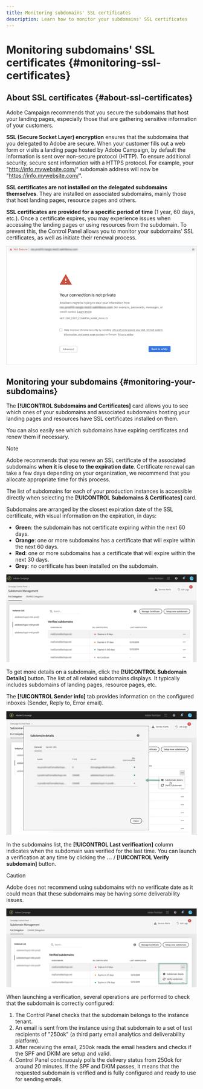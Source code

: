 ```yaml
---
title: Monitoring subdomains' SSL certificates
description: Learn how to monitor your subdomains' SSL certificates
---
```


# Monitoring subdomains' SSL certificates {#monitoring-ssl-certificates}

## About SSL certificates {#about-ssl-certificates}

Adobe Campaign recommends that you secure the subdomains that host your landing pages, especially those that are gathering sensitive information of your customers.

**SSL (Secure Socket Layer) encryption** ensures that the subdomains that you delegated to Adobe are secure. When your customer fills out a web form or visits a landing page hosted by Adobe Campaign, by default the information is sent over non-secure protocol (HTTP). To ensure additional security, secure sent information with a HTTPS protocol. For example, your "http://info.mywebsite.com/" subdomain address will now be "https://info.mywebsite.com/".

**SSL certificates are not installed on the delegated subdomains themselves**. They are installed on associated subdomains, mainly those that host landing pages, resource pages and others.

**SSL certificates are provided for a specific period of time** (1 year, 60 days, etc.). Once a certificate expires, you may experience issues when accessing the landing pages or using resources from the subdomain. To prevent this, the Control Panel allows you to monitor your subdomains' SSL certificates, as well as initiate their renewal process.

![](assets/no_certificate.png)

## Monitoring your subdomains {#monitoring-your-subdomains}

The **[!UICONTROL Subdomains and Certificates]** card allows you to see which ones of your subdomains and associated subdomains hosting your landing pages and resources have SSL certificates installed on them.

You can also easily see which subdomains have expiring certificates and renew them if necessary.

>[!NOTE]
>
>Adobe recommends that you renew an SSL certificate of the associated subdomains **when it is close to the expiration date**. Certificate renewal can take a few days depending on your organization, we recommend that you allocate appropriate time for this process.

The list of subdomains for each of your production instances is accessible directly when selecting the **[!UICONTROL Subdomains & Certificates]** card.

Subdomains are arranged by the closest expiration date of the SSL certificate, with visual information on the expiration, in days:

* **Green**: the subdomain has not certificate expiring within the next 60 days.
* **Orange**: one or more subdomains has a certificate that will expire within the next 60 days.
* **Red**: one or more subdomains has a certificate that will expire within the next 30 days.
* **Grey**: no certificate has been installed on the subdomain.

![](assets/subdomains_list.png)

To get more details on a subdomain, click the **[!UICONTROL Subdomain Details]** button.
The list of all related subdomains displays. It typically includes subdomains of landing pages, resource pages, etc.

The **[!UICONTROL Sender info]** tab provides information on the configured inboxes (Sender, Reply to, Error email).
 
![](assets/subdomain_details.png)

In the subdomains list, the **[!UICONTROL Last verification]** column indicates when the subdomain was verified for the last time. You can launch a verification at any time by clicking the **...** / **[!UICONTROL Verify subdomain]** button.

>[!CAUTION]
>
>Adobe does not recommend using subdomains with no verificate date as it could mean that these subdomains may be having some deliverability issues.

![](assets/subdomain_verification.png)

When launching a verification, several operations are performed to check that the subdomain is correctly configured:

1. The Control Panel checks that the subdomain belongs to the instance tenant.
1. An email is sent from the instance using that subdomain to a set of test recipients of "250ok" (a third party email analytics and deliverability platform).
1. After receiving the email, 250ok reads the email headers and checks if the SPF and DKIM are setup and valid.
1. Control Panel continuously polls the delivery status from 250ok for around 20 minutes. If the SPF and DKIM passes, it means that the requested subdomain is verified and is fully configured and ready to use for sending emails.
